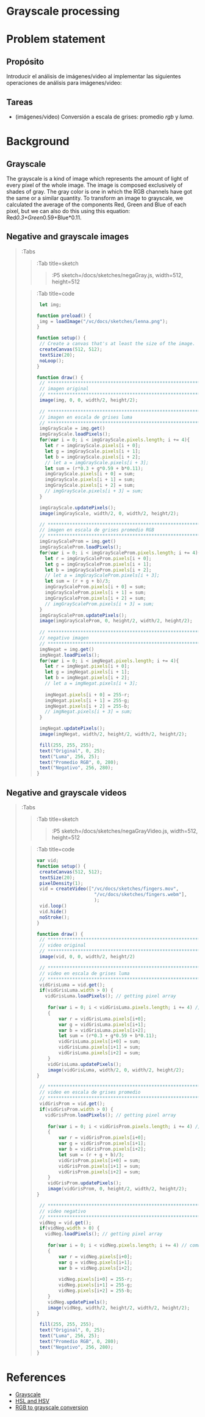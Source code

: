 # Grayscale processing

# Problem statement

## Propósito

Introducir el análisis de imágenes/video al implementar las siguientes operaciones de análisis para imágenes/video:

## Tareas

* (imágenes/video) Conversión a escala de grises: promedio _rgb_ y _luma_.

# Background

## Grayscale

The grayscale is a kind of image which represents the amount of light of every pixel of the whole image. The image is composed exclusively of shades of gray. The gray color is one in which the RGB channels have got the same or a similar quantity. To transform an image to grayscale, we calculated the average of the components Red, Green and Blue of each pixel, but we can also do this using this equation: Red*0.3+Green*0.59+Blue*0.11.

## Negative and grayscale images

> :Tabs
> > :Tab title=sketch
> >
> > > :P5 sketch=/docs/sketches/negaGray.js, width=512, height=512
> 
> > :Tab title=code
> > 
> >```js | negaGray.js
> >  let img;
> >
> >function preload() {
> >  img = loadImage("/vc/docs/sketches/lenna.png");
> >}
> >
> >function setup() {
> >  // Create a canvas that's at least the size of the image.
> >  createCanvas(512, 512);
> >  textSize(20);
> >  noLoop();
> >}
> >
> >function draw() {
> >  // ********************************************************************************
> >  // imagen original
> >  // ********************************************************************************
> >  image(img, 0, 0, width/2, height/2);
> >  
> >  // ********************************************************************************
> >  // imagen en escala de grises luma
> >  // ********************************************************************************
> >  imgGrayScale = img.get()
> >  imgGrayScale.loadPixels();
> >  for(var i = 0; i < imgGrayScale.pixels.length; i += 4){
> >    let r = imgGrayScale.pixels[i + 0];
> >    let g = imgGrayScale.pixels[i + 1];
> >    let b = imgGrayScale.pixels[i + 2];
> >    // let a = imgGrayScale.pixels[i + 3];
> >    let sum = (r*0.3 + g*0.59 + b*0.11);
> >    imgGrayScale.pixels[i + 0] = sum;
> >    imgGrayScale.pixels[i + 1] = sum;
> >    imgGrayScale.pixels[i + 2] = sum;
> >    // imgGrayScale.pixels[i + 3] = sum;
> >  }
> >
> >  imgGrayScale.updatePixels();
> >  image(imgGrayScale, width/2, 0, width/2, height/2);
> >
> >  // ********************************************************************************
> >  // imagen en escala de grises promedio RGB
> >  // ********************************************************************************
> >  imgGrayScaleProm = img.get()
> >  imgGrayScaleProm.loadPixels();
> >  for(var i = 0; i < imgGrayScaleProm.pixels.length; i += 4){
> >    let r = imgGrayScaleProm.pixels[i + 0];
> >    let g = imgGrayScaleProm.pixels[i + 1];
> >    let b = imgGrayScaleProm.pixels[i + 2];
> >    // let a = imgGrayScaleProm.pixels[i + 3];
> >    let sum = (r + g + b)/3;
> >    imgGrayScaleProm.pixels[i + 0] = sum;
> >    imgGrayScaleProm.pixels[i + 1] = sum;
> >    imgGrayScaleProm.pixels[i + 2] = sum;
> >    // imgGrayScaleProm.pixels[i + 3] = sum;
> >  }
> >  imgGrayScaleProm.updatePixels();
> >  image(imgGrayScaleProm, 0, height/2, width/2, height/2);
> >  
> >  // ********************************************************************************
> >  // negativo imagen
> >  // ********************************************************************************
> >  imgNegat = img.get()
> >  imgNegat.loadPixels();
> >  for(var i = 0; i < imgNegat.pixels.length; i += 4){
> >    let r = imgNegat.pixels[i + 0];
> >    let g = imgNegat.pixels[i + 1];
> >    let b = imgNegat.pixels[i + 2];
> >    // let a = imgNegat.pixels[i + 3];
> >    
> >    imgNegat.pixels[i + 0] = 255-r;
> >    imgNegat.pixels[i + 1] = 255-g;
> >    imgNegat.pixels[i + 2] = 255-b;
> >    // imgNegat.pixels[i + 3] = sum;
> >  }
> >
> >  imgNegat.updatePixels();
> >  image(imgNegat, width/2, height/2, width/2, height/2);
> >
> >  fill(255, 255, 255);
> >  text("Original", 0, 25);
> >  text("Luma", 256, 25);
> >  text("Promedio RGB", 0, 280);
> >  text("Negativo", 256, 280);
> >}
> >``` 

## Negative and grayscale videos

> :Tabs
> > :Tab title=sketch
> >
> > > :P5 sketch=/docs/sketches/negaGrayVideo.js, width=512, height=512
> 
> > :Tab title=code
> > 
> >```js | negaGrayVideo.js
> >var vid;
> >function setup() {
> >  createCanvas(512, 512);
> >  textSize(20);
> >  pixelDensity(1);
> >  vid = createVideo(["/vc/docs/sketches/fingers.mov",
> >                      "/vc/docs/sketches/fingers.webm"],
> >                      );
> >  vid.loop()
> >  vid.hide()
> >  noStroke();
> >}
> >
> >function draw() {
> >  // ********************************************************************************
> >  // video original
> >  // ********************************************************************************
> >  image(vid, 0, 0, width/2, height/2)
> >
> >  // ********************************************************************************
> >  // video en escala de grises luma
> >  // ********************************************************************************
> >  vidGrisLuma = vid.get();
> >  if(vidGrisLuma.width > 0) {
> >    vidGrisLuma.loadPixels(); // getting pixel array
> >		
> >		for(var i = 0; i < vidGrisLuma.pixels.length; i += 4) // combination of double for loop mentioned in other tutorials
> >		{	
> >			var r = vidGrisLuma.pixels[i+0];
> >			var g = vidGrisLuma.pixels[i+1];
> >			var b = vidGrisLuma.pixels[i+2];
> >			let sum = (r*0.3 + g*0.59 + b*0.11);
> >			vidGrisLuma.pixels[i+0] = sum;
> >			vidGrisLuma.pixels[i+1] = sum;
> >			vidGrisLuma.pixels[i+2] = sum;
> >		}
> >		vidGrisLuma.updatePixels();
> >		image(vidGrisLuma, width/2, 0, width/2, height/2);
> >	}
> >
> >  // ********************************************************************************
> >  // video en escala de grises promedio
> >  // ********************************************************************************
> >  vidGrisProm = vid.get();
> >  if(vidGrisProm.width > 0) {
> >    vidGrisProm.loadPixels(); // getting pixel array
> >		
> >		for(var i = 0; i < vidGrisProm.pixels.length; i += 4) // combination of double for loop mentioned in other tutorials
> >		{	
> >			var r = vidGrisProm.pixels[i+0];
> >			var g = vidGrisProm.pixels[i+1];
> >			var b = vidGrisProm.pixels[i+2];
> >			let sum = (r + g + b)/3;
> >			vidGrisProm.pixels[i+0] = sum;
> >			vidGrisProm.pixels[i+1] = sum;
> >			vidGrisProm.pixels[i+2] = sum;
> >		}
> >		vidGrisProm.updatePixels();
> >		image(vidGrisProm, 0, height/2, width/2, height/2);
> >	}
> >
> >  // ********************************************************************************
> >  // video negativo
> >  // ********************************************************************************
> >  vidNeg = vid.get();
> >  if(vidNeg.width > 0) {
> >    vidNeg.loadPixels(); // getting pixel array
> >		
> >		for(var i = 0; i < vidNeg.pixels.length; i += 4) // combination of double for loop mentioned in other tutorials
> >		{	
> >			var r = vidNeg.pixels[i+0];
> >			var g = vidNeg.pixels[i+1];
> >			var b = vidNeg.pixels[i+2];
> >			
> >			vidNeg.pixels[i+0] = 255-r;
> >			vidNeg.pixels[i+1] = 255-g;
> >			vidNeg.pixels[i+2] = 255-b;
> >		}
> >		vidNeg.updatePixels();
> >		image(vidNeg, width/2, height/2, width/2, height/2);
> >	}
> >
> >  fill(255, 255, 255);
> >  text("Original", 0, 25);
> >  text("Luma", 256, 25);
> >  text("Promedio RGB", 0, 280);
> >  text("Negativo", 256, 280);
> >}
> >``` 

# References

+ [Grayscale](https://en.wikipedia.org/wiki/Grayscale)
+ [HSL and HSV](https://en.wikipedia.org/wiki/HSL_and_HSV)
+ [RGB to grayscale conversion](https://stackoverflow.com/questions/17615963/standard-rgb-to-grayscale-conversion)
